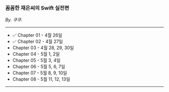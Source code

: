 ### 꼼꼼한 재은씨의 Swift 실전편

*By. 쿠쿠.*

---

- ✅ Chapter 01 - 4월 26일
- ✅ Chapter 02 - 4월 27일
- Chapter 03 - 4월 28, 29, 30일
- Chapter 04 - 5월 1, 2일
- Chapter 05 - 5월 3, 4일
- Chapter 06 - 5월 5, 6, 7일
- Chapter 07 - 5월 8, 9, 10일
- Chapter 08 - 5월 11, 12, 13일

---

